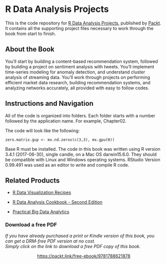 # R Data Analysis Projects
This is the code repository for [R Data Analysis Projects](https://www.packtpub.com/big-data-and-business-intelligence/r-data-analysis-projects?utm_source=github&utm_medium=repository&utm_campaign=9781788621878), published by [Packt](https://www.packtpub.com/?utm_source=github). It contains all the supporting project files necessary to work through the book from start to finish.
## About the Book
You’ll start by building a content-based recommendation system, followed by building a project on sentiment analysis with tweets. You’ll implement time-series modeling for anomaly detection, and understand cluster analysis of streaming data. You’ll work through projects on performing efficient market data research, building recommendation systems, and analyzing networks accurately, all provided with easy to follow codes.
## Instructions and Navigation
All of the code is organized into folders. Each folder starts with a number followed by the application name. For example, Chapter02.



The code will look like the following:
```
zero.matrix.gup <- mx.nd.zeros(c(3,3), mx.gpu(0))
```

Base R must be installed. The code in this book was written using R version 3.4.1 (2017-06-30), single candle, on a Mac OS darwin15.6.0. They should be compatible with Linux and Windows operating systems. RStudio Version 0.99.491 was used as an editor to write and compile R code.

## Related Products
* [R Data Visualization Recipes](https://www.packtpub.com/big-data-and-business-intelligence/r-data-visualization-recipes?utm_source=github&utm_medium=repository&utm_campaign=9781788398312)

* [R Data Analysis Cookbook - Second Edition](https://www.packtpub.com/big-data-and-business-intelligence/r-data-analysis-cookbook-second-edition?utm_source=github&utm_medium=repository&utm_campaign=9781787124479)

* [Practical Big Data Analytics](https://www.packtpub.com/big-data-and-business-intelligence/practical-big-data-analytics?utm_source=github&utm_medium=repository&utm_campaign=9781783554393)
### Download a free PDF

 <i>If you have already purchased a print or Kindle version of this book, you can get a DRM-free PDF version at no cost.<br>Simply click on the link to download a free PDF copy of this book.</i>
<p align="center"> <a href="https://packt.link/free-ebook/9781788621878">https://packt.link/free-ebook/9781788621878 </a> </p>